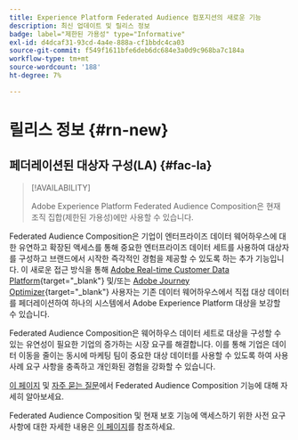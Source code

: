 ```yaml
---
title: Experience Platform Federated Audience 컴포지션의 새로운 기능
description: 최신 업데이트 및 릴리스 정보
badge: label="제한된 가용성" type="Informative"
exl-id: d4dcaf31-93cd-4a4e-888a-cf1bbdc4ca03
source-git-commit: f549f1611bfe6deb6dc684e3a0d9c968ba7c184a
workflow-type: tm+mt
source-wordcount: '188'
ht-degree: 7%

---
```


# 릴리스 정보 {#rn-new}

## 페더레이션된 대상자 구성(LA) {#fac-la}

>[!AVAILABILITY]
>
>Adobe Experience Platform Federated Audience Composition은 현재 조직 집합(제한된 가용성)에만 사용할 수 있습니다.
>

Federated Audience Composition은 기업이 엔터프라이즈 데이터 웨어하우스에 대한 유연하고 확장된 액세스를 통해 중요한 엔터프라이즈 데이터 세트를 사용하여 대상자를 구성하고 브랜드에서 시작한 즉각적인 경험을 제공할 수 있도록 하는 추가 기능입니다. 이 새로운 접근 방식을 통해 [Adobe Real-time Customer Data Platform](https://experienceleague.adobe.com/ko/docs/experience-platform/segmentation/home){target="_blank"} 및/또는 [Adobe Journey Optimizer](https://experienceleague.adobe.com/ko/docs/journey-optimizer/using/ajo-home){target="_blank"} 사용자는 기존 데이터 웨어하우스에서 직접 대상 데이터를 페더레이션하여 하나의 시스템에서 Adobe Experience Platform 대상을 보강할 수 있습니다.

Federated Audience Composition은 웨어하우스 데이터 세트로 대상을 구성할 수 있는 유연성이 필요한 기업의 증가하는 시장 요구를 해결합니다. 이를 통해 기업은 데이터 이동을 줄이는 동시에 마케팅 팀이 중요한 대상 데이터를 사용할 수 있도록 하여 사용 사례 요구 사항을 충족하고 개인화된 경험을 강화할 수 있습니다. 

[이 페이지](get-started.md) 및 [자주 묻는 질문](faq.md)에서 Federated Audience Composition 기능에 대해 자세히 알아보세요.

Federated Audience Composition 및 현재 보호 기능에 액세스하기 위한 사전 요구 사항에 대한 자세한 내용은 [이 페이지](access-prerequisites.md)를 참조하세요.

